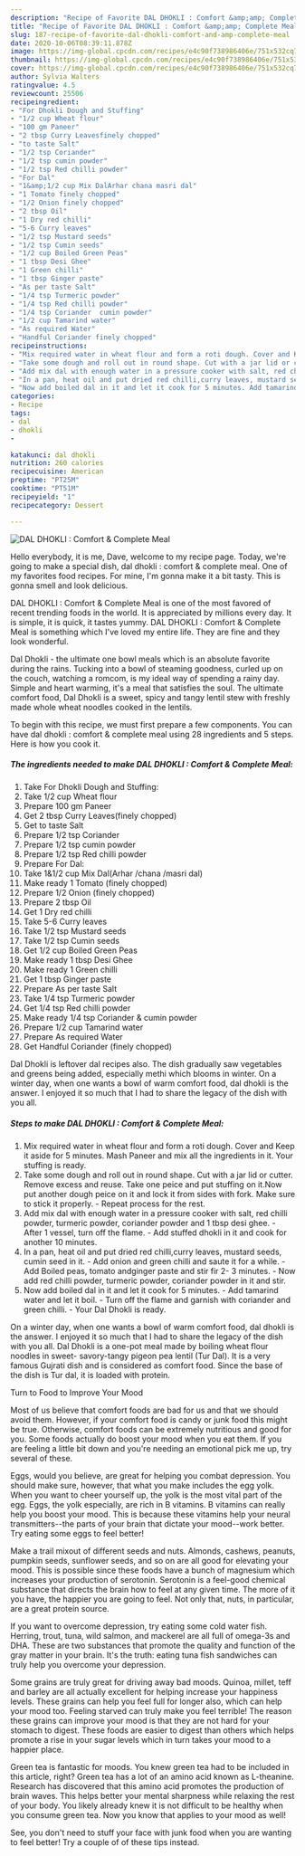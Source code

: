 ```yaml
---
description: "Recipe of Favorite DAL DHOKLI : Comfort &amp;amp; Complete Meal"
title: "Recipe of Favorite DAL DHOKLI : Comfort &amp;amp; Complete Meal"
slug: 187-recipe-of-favorite-dal-dhokli-comfort-and-amp-complete-meal
date: 2020-10-06T08:39:11.878Z
image: https://img-global.cpcdn.com/recipes/e4c90f738986406e/751x532cq70/dal-dhokli-comfort-complete-meal-recipe-main-photo.jpg
thumbnail: https://img-global.cpcdn.com/recipes/e4c90f738986406e/751x532cq70/dal-dhokli-comfort-complete-meal-recipe-main-photo.jpg
cover: https://img-global.cpcdn.com/recipes/e4c90f738986406e/751x532cq70/dal-dhokli-comfort-complete-meal-recipe-main-photo.jpg
author: Sylvia Walters
ratingvalue: 4.5
reviewcount: 25506
recipeingredient:
- "For Dhokli Dough and Stuffing"
- "1/2 cup Wheat flour"
- "100 gm Paneer"
- "2 tbsp Curry Leavesfinely chopped"
- "to taste Salt"
- "1/2 tsp Coriander"
- "1/2 tsp cumin powder"
- "1/2 tsp Red chilli powder"
- "For Dal"
- "1&amp;1/2 cup Mix DalArhar chana masri dal"
- "1 Tomato finely chopped"
- "1/2 Onion finely chopped"
- "2 tbsp Oil"
- "1 Dry red chilli"
- "5-6 Curry leaves"
- "1/2 tsp Mustard seeds"
- "1/2 tsp Cumin seeds"
- "1/2 cup Boiled Green Peas"
- "1 tbsp Desi Ghee"
- "1 Green chilli"
- "1 tbsp Ginger paste"
- "As per taste Salt"
- "1/4 tsp Turmeric powder"
- "1/4 tsp Red chilli powder"
- "1/4 tsp Coriander  cumin powder"
- "1/2 cup Tamarind water"
- "As required Water"
- "Handful Coriander finely chopped"
recipeinstructions:
- "Mix required water in wheat flour and form a roti dough. Cover and Keep it aside for 5 minutes. Mash Paneer and mix all the ingredients in it. Your stuffing is ready."
- "Take some dough and roll out in round shape. Cut with a jar lid or cutter. Remove excess and reuse. Take one peice and put stuffing on it.Now put another dough peice on it and lock it from sides with fork. Make sure to stick it properly. Repeat process for the rest."
- "Add mix dal with enough water in a pressure cooker with salt, red chilli powder, turmeric powder, coriander powder and 1 tbsp desi ghee. After 1 vessel, turn off the flame. Add stuffed dhokli in it and cook for another 10 minutes."
- "In a pan, heat oil and put dried red chilli,curry leaves, mustard seeds, cumin seed in it. Add onion and green chilli and saute it for a while. Add Boiled peas, tomato andginger paste and stir fir 2- 3 minutes. Now add red chilli powder, turmeric powder, coriander powder in it and stir."
- "Now add boiled dal in it and let it cook for 5 minutes. Add tamarind water and let it boil. Turn off the flame and garnish with coriander and green chilli. Your Dal Dhokli is ready."
categories:
- Recipe
tags:
- dal
- dhokli
- 

katakunci: dal dhokli  
nutrition: 260 calories
recipecuisine: American
preptime: "PT25M"
cooktime: "PT51M"
recipeyield: "1"
recipecategory: Dessert

---
```



![DAL DHOKLI : Comfort &amp; Complete Meal](https://img-global.cpcdn.com/recipes/e4c90f738986406e/751x532cq70/dal-dhokli-comfort-complete-meal-recipe-main-photo.jpg)

Hello everybody, it is me, Dave, welcome to my recipe page. Today, we're going to make a special dish, dal dhokli : comfort &amp; complete meal. One of my favorites food recipes. For mine, I'm gonna make it a bit tasty. This is gonna smell and look delicious.

DAL DHOKLI : Comfort &amp; Complete Meal is one of the most favored of recent trending foods in the world. It is appreciated by millions every day. It is simple, it is quick, it tastes yummy. DAL DHOKLI : Comfort &amp; Complete Meal is something which I've loved my entire life. They are fine and they look wonderful.

Dal Dhokli - the ultimate one bowl meals which is an absolute favorite during the rains. Tucking into a bowl of steaming goodness, curled up on the couch, watching a romcom, is my ideal way of spending a rainy day. Simple and heart warming, it&#39;s a meal that satisfies the soul. The ultimate comfort food, Dal Dhokli is a sweet, spicy and tangy lentil stew with freshly made whole wheat noodles cooked in the lentils.


To begin with this recipe, we must first prepare a few components. You can have dal dhokli : comfort &amp; complete meal using 28 ingredients and 5 steps. Here is how you cook it.

<!--inarticleads1-->

##### The ingredients needed to make DAL DHOKLI : Comfort &amp; Complete Meal:

1. Take For Dhokli Dough and Stuffing:
1. Take 1/2 cup Wheat flour
1. Prepare 100 gm Paneer
1. Get 2 tbsp Curry Leaves(finely chopped)
1. Get to taste Salt
1. Prepare 1/2 tsp Coriander
1. Prepare 1/2 tsp cumin powder
1. Prepare 1/2 tsp Red chilli powder
1. Prepare For Dal:
1. Take 1&amp;1/2 cup Mix Dal(Arhar /chana /masri dal)
1. Make ready 1 Tomato (finely chopped)
1. Prepare 1/2 Onion (finely chopped)
1. Prepare 2 tbsp Oil
1. Get 1 Dry red chilli
1. Take 5-6 Curry leaves
1. Take 1/2 tsp Mustard seeds
1. Take 1/2 tsp Cumin seeds
1. Get 1/2 cup Boiled Green Peas
1. Make ready 1 tbsp Desi Ghee
1. Make ready 1 Green chilli
1. Get 1 tbsp Ginger paste
1. Prepare As per taste Salt
1. Take 1/4 tsp Turmeric powder
1. Get 1/4 tsp Red chilli powder
1. Make ready 1/4 tsp Coriander &amp; cumin powder
1. Prepare 1/2 cup Tamarind water
1. Prepare As required Water
1. Get Handful Coriander (finely chopped)


Dal Dhokli is leftover dal recipes also. The dish gradually saw vegetables and greens being added, especially methi which blooms in winter. On a winter day, when one wants a bowl of warm comfort food, dal dhokli is the answer. I enjoyed it so much that I had to share the legacy of the dish with you all. 

<!--inarticleads2-->

##### Steps to make DAL DHOKLI : Comfort &amp; Complete Meal:

1. Mix required water in wheat flour and form a roti dough. Cover and Keep it aside for 5 minutes. Mash Paneer and mix all the ingredients in it. Your stuffing is ready.
1. Take some dough and roll out in round shape. Cut with a jar lid or cutter. Remove excess and reuse. Take one peice and put stuffing on it.Now put another dough peice on it and lock it from sides with fork. Make sure to stick it properly. - Repeat process for the rest.
1. Add mix dal with enough water in a pressure cooker with salt, red chilli powder, turmeric powder, coriander powder and 1 tbsp desi ghee. - After 1 vessel, turn off the flame. - Add stuffed dhokli in it and cook for another 10 minutes.
1. In a pan, heat oil and put dried red chilli,curry leaves, mustard seeds, cumin seed in it. - Add onion and green chilli and saute it for a while. - Add Boiled peas, tomato andginger paste and stir fir 2- 3 minutes. - Now add red chilli powder, turmeric powder, coriander powder in it and stir.
1. Now add boiled dal in it and let it cook for 5 minutes. - Add tamarind water and let it boil. - Turn off the flame and garnish with coriander and green chilli. - Your Dal Dhokli is ready.


On a winter day, when one wants a bowl of warm comfort food, dal dhokli is the answer. I enjoyed it so much that I had to share the legacy of the dish with you all. Dal Dhokli is a one-pot meal made by boiling wheat flour noodles in sweet- savory-tangy pigeon pea lentil (Tur Dal). It is a very famous Gujrati dish and is considered as comfort food. Since the base of the dish is Tur dal, it is loaded with protein. 

Turn to Food to Improve Your Mood


Most of us believe that comfort foods are bad for us and that we should avoid them. However, if your comfort food is candy or junk food this might be true. Otherwise, comfort foods can be extremely nutritious and good for you. Some foods actually do boost your mood when you eat them. If you are feeling a little bit down and you're needing an emotional pick me up, try several of these.

Eggs, would you believe, are great for helping you combat depression. You should make sure, however, that what you make includes the egg yolk. When you want to cheer yourself up, the yolk is the most vital part of the egg. Eggs, the yolk especially, are rich in B vitamins. B vitamins can really help you boost your mood. This is because these vitamins help your neural transmitters--the parts of your brain that dictate your mood--work better. Try eating some eggs to feel better!

Make a trail mixout of different seeds and nuts. Almonds, cashews, peanuts, pumpkin seeds, sunflower seeds, and so on are all good for elevating your mood. This is possible since these foods have a bunch of magnesium which increases your production of serotonin. Serotonin is a feel-good chemical substance that directs the brain how to feel at any given time. The more of it you have, the happier you are going to feel. Not only that, nuts, in particular, are a great protein source.

If you want to overcome depression, try eating some cold water fish. Herring, trout, tuna, wild salmon, and mackerel are all full of omega-3s and DHA. These are two substances that promote the quality and function of the gray matter in your brain. It's the truth: eating tuna fish sandwiches can truly help you overcome your depression. 

Some grains are truly great for driving away bad moods. Quinoa, millet, teff and barley are all actually excellent for helping increase your happiness levels. These grains can help you feel full for longer also, which can help your mood too. Feeling starved can truly make you feel terrible! The reason these grains can improve your mood is that they are not hard for your stomach to digest. These foods are easier to digest than others which helps promote a rise in your sugar levels which in turn takes your mood to a happier place.

Green tea is fantastic for moods. You knew green tea had to be included in this article, right? Green tea has a lot of an amino acid known as L-theanine. Research has discovered that this amino acid promotes the production of brain waves. This helps better your mental sharpness while relaxing the rest of your body. You likely already knew it is not difficult to be healthy when you consume green tea. Now you know that applies to your mood as well!

See, you don't need to stuff your face with junk food when you are wanting to feel better! Try  a  couple of  of  these  tips  instead.

